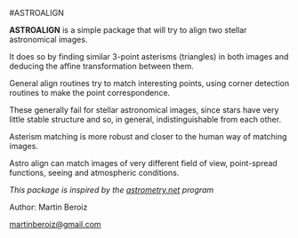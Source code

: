 #ASTROALIGN

**ASTROALIGN** is a simple package that will try to align two stellar astronomical images.

It does so by finding similar 3-point asterisms (triangles) in both images and deducing the
affine transformation between them.

General align routines try to match interesting points, using corner detection routines to make the point correspondence.

These generally fail for stellar astronomical images, since stars have very little stable structure and so, in general, indistinguishable from each other.

Asterism matching is more robust and closer to the human way of matching images.

Astro align can match images of very different field of view, point-spread functions, seeing and atmospheric conditions.

*This package is inspired by the [astrometry.net](http://astrometry.net) program*

Author: Martin Beroiz

<martinberoiz@gmail.com>
